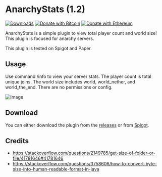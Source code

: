 # AnarchyStats (1.2)
[![Downloads](https://img.shields.io/github/downloads/hyperdefined/AnarchyStats/total?logo=github)](https://github.com/hyperdefined/AnarchyStats/releases) [![Donate with Bitcoin](https://en.cryptobadges.io/badge/micro/1F29aNKQzci3ga5LDcHHawYzFPXvELTFoL)](https://en.cryptobadges.io/donate/1F29aNKQzci3ga5LDcHHawYzFPXvELTFoL) [![Donate with Ethereum](https://en.cryptobadges.io/badge/micro/0x0f58B66993a315dbCc102b4276298B5Ff8895F41)](https://en.cryptobadges.io/donate/0x0f58B66993a315dbCc102b4276298B5Ff8895F41)

AnarchyStats is a simple plugin to view total player count and world size! This plugin is focused for anarchy servers.

This plugin is tested on Spigot and Paper.

## Usage
Use command /info to view your server stats. The player count is total unique joins. The world size includes world, world_nether, and world_the_end.
There are no permissions or config.

![Image](https://raw.githubusercontent.com/hyperdefined/AnarchyStats/master/image.png)

## Download
You can either download the plugin from the [releases](https://github.com/hyperdefined/AnarchyStats/releases) or from [Spigot](https://www.spigotmc.org/resources/anarchystats.66089/).

## Credits
* https://stackoverflow.com/questions/2149785/get-size-of-folder-or-file/41781646#41781646
* https://stackoverflow.com/questions/3758606/how-to-convert-byte-size-into-human-readable-format-in-java
